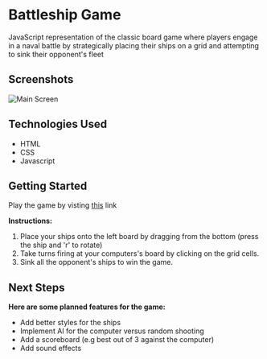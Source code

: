 # Battleship Game

JavaScript representation of the classic board game where players engage in a naval battle by strategically placing their ships on a grid and attempting to sink their opponent's fleet

## Screenshots
![Main Screen](https://i.imgur.com/AHq0iML.png)

## Technologies Used

- HTML
- CSS
- Javascript

## Getting Started 

Play the game by visting [this](https://whuang214.github.io/battleship-js/) link

**Instructions:**
1. Place your ships onto the left board by dragging from the bottom (press the ship and 'r' to rotate)
2. Take turns firing at your computers's board by clicking on the grid cells.
3. Sink all the opponent's ships to win the game.

## Next Steps

**Here are some planned features for the game:**

- Add better styles for the ships
- Implement AI for the computer versus random shooting
- Add a scoreboard (e.g best out of 3 against the computer)
- Add sound effects
